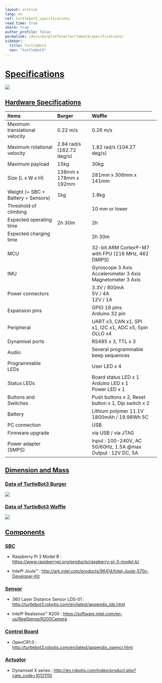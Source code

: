 ```yaml
---
layout: archive
lang: en
ref: turtlebot3_specifications
read_time: true
share: true
author_profile: false
permalink: /docs/en/platform/turtlebot3/specifications/
sidebar:
  title: TurtleBot3
  nav: "turtlebot3"
---
```


<div style="counter-reset: h3 1">
</div>

# [Specifications](#specifications)

![](/assets/images/platform/turtlebot3/hardware/turtlebot3_models.png)

## [Hardware Specifications](#hardware-specifications)

| Items                              | Burger                    | Waffle                    |
|:-----------------------------------|:--------------------------|:--------------------------|
| Maximum translational velocity     | 0.22 m/s                  | 0.26 m/s                  |
| Maximum rotational velocity        | 2.84 rad/s (162.72 deg/s) | 1.82 rad/s (104.27 deg/s) |
| Maximum payload                    | 15kg                      | 30kg                      |
| Size (L x W x H)                   | 138mm x 178mm x 192mm     | 281mm x 306mm x 141mm     |
| Weight (+ SBC + Battery + Sensors) | 1kg                       | 1.8kg                     |
| Threshold of climbing             |<td colspan=2> 10 mm or lower                       </td>|
| Expected operating time            | 2h 30m                    | 2h                        |
| Expected charging time            | <td colspan=2> 2h 30m                               </td>|
| MCU                               | <td colspan=2> 32-bit ARM Cortex®-M7 with FPU (216 MHz, 462 DMIPS)</td>|
| IMU                               | <td colspan=2> Gyroscope 3 Axis<br />Accelerometer 3 Axis<br />Magnetometer 3 Axis</td>|
| Power connectors                  | <td colspan=2> 3.3V / 800mA<br />5V / 4A<br />12V / 1A</td>|
| Expansion pins                    | <td colspan=2> GPIO 18 pins<br />Arduino 32 pin</td>|
| Peripheral                        | <td colspan=2> UART x3, CAN x1, SPI x1, I2C x1, ADC x5, 5pin OLLO x4</td>|
| Dynamixel ports                   | <td colspan=2> RS485 x 3, TTL x 3</td>|
| Audio                             | <td colspan=2> Several programmable beep sequences</td>|
| Programmable LEDs                 | <td colspan=2> User LED x 4</td>|
| Status LEDs                       | <td colspan=2> Board status LED x 1<br />Arduino LED x 1<br />Power LED x 1</td>|
| Buttons and Switches              | <td colspan=2> Push buttons x 2, Reset button x 1, Dip switch x 2</td>|
| Battery                           |<td colspan=2> Lithium polymer 11.1V 1800mAh / 19.98Wh 5C</td>|
| PC connection                     |<td colspan=2> USB</td>|
| Firmware upgrade                  |<td colspan=2> via USB / via JTAG</td>|
| Power adapter (SMPS)              |<td colspan=2> Input : 100-240V, AC 50/60Hz, 1.5A @max<br />Output : 12V DC, 5A</td>|

## [Dimension and Mass](#dimension-and-mass)

### [Data of TurtleBot3 Burger](#data-of-turtlebot3-burger)

![](/assets/images/platform/turtlebot3/hardware/turtlebot3_dimension1.png)

### [Data of TurtleBot3 Waffle](#data-of-turtlebot3-waffle)

![](/assets/images/platform/turtlebot3/hardware/turtlebot3_dimension2.png)

## [Components](#components)

### [SBC](#sbc)

- Raspberry Pi 3 Model B : https://www.raspberrypi.org/products/raspberry-pi-3-model-b/

- Intel® Joule™ : http://ark.intel.com/products/96414/Intel-Joule-570x-Developer-Kit

### [Sensor](#sensor)

- 360 Laser Distance Sensor LDS-01 : http://turtlebot3.robotis.com/en/latest/appendix_lds.html

- Intel® Realsense™ R200 : https://software.intel.com/en-us/RealSense/R200Camera

### [Control Board](#control-board)

- OpenCR1.0 : http://turtlebot3.robotis.com/en/latest/appendix_opencr.html

### [Actuator](#actuator)

- Dynamixel X series : http://en.robotis.com/index/product.php?cate_code=10121110
